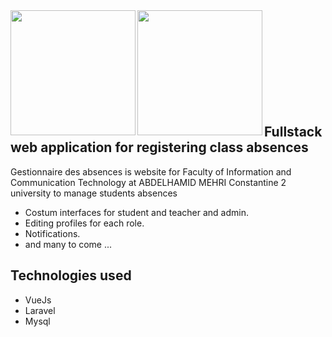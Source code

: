 
<img align="left" height="200" src="https://raw.githubusercontent.com/laravel/art/master/logo-lockup/5%20SVG/2%20CMYK/1%20Full%20Color/laravel-logolockup-cmyk-red.svg">
<img align="left" height="200" src="https://avatars.githubusercontent.com/u/6128107?s=200&v=4">
<br/>
<br><br><br><br><br><br><br><br>

## Fullstack web application for registering class absences
Gestionnaire des absences is website for Faculty of Information and Communication Technology at ABDELHAMID MEHRI Constantine 2 university to manage students absences

- Costum interfaces for student and teacher and admin.
- Editing profiles for each role.
- Notifications.
- and many to come ...


## Technologies used

- VueJs
- Laravel
- Mysql
